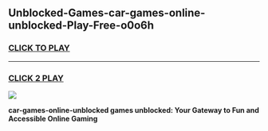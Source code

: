 
## Unblocked-Games-car-games-online-unblocked-Play-Free-o0o6h
<h3>
<a href="https://premium76.site?title=car-games-online-unblocked&ref=19M">CLICK TO PLAY</a></h3>
<hr>

<h3>
<a href="https://premium76.site?title=car-games-online-unblocked&ref=19M">CLICK 2 PLAY</a>
  
</h3>

<a href="https://premium76.site?title=car-games-online-unblocked&ref=19M"><img src="https://clearcache.store/games.png"></a>


**car-games-online-unblocked games unblocked: Your Gateway to Fun and Accessible Online Gaming**
